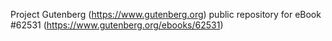 Project Gutenberg (https://www.gutenberg.org) public repository for eBook #62531 (https://www.gutenberg.org/ebooks/62531)
